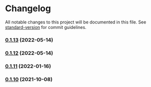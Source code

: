# Changelog

All notable changes to this project will be documented in this file. See [standard-version](https://github.com/conventional-changelog/standard-version) for commit guidelines.

### [0.1.13](https://github.com/coon-js/siesta-lib-helper/compare/v0.1.12...v0.1.13) (2022-05-14)

### [0.1.12](https://github.com/coon-js/siesta-lib-helper/compare/v0.1.11...v0.1.12) (2022-05-14)

### [0.1.11](https://github.com/coon-js/siesta-lib-helper/compare/v0.1.10...v0.1.11) (2022-01-16)

### [0.1.10](https://github.com/coon-js/siesta-lib-helper/compare/v0.1.9...v0.1.10) (2021-10-08)
